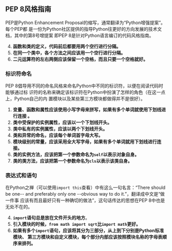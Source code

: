 ## PEP 8风格指南

PEP是Python Enhancement Proposal的缩写，通常翻译为“Python增强提案”。每个PEP都
是一份为Python社区提供的指导Python往更好的方向发展的技术文档，其中的第8号增提案
即PEP 8是针对Python语言编订的代码风格指南。

4. **函数和类的定义，代码前后都要用两个空行进行分隔。**
5. **在同一个类中，各个方法之间应该用一个空行进行分隔。**
6. **二元运算符的左右两侧应该保留一个空格，而且只要一个空格就好。**

### 标识符命名

PEP 8倡导用不同的命名风格来命名Python中不同的标识符，以便在阅读代码时能够通过标
识符的名称来确定该标识符在Python中扮演了怎样的角色（在这一点上，Python自己的内
置模块以及某些第三方模块都做得并不是很好）。

1. **变量、函数和属性应该使用小写字母来拼写，如果有多个单词就使用下划线进行连接
   。**
2. **类中受保护的实例属性，应该以一个下划线开头。**
3. **类中私有的实例属性，应该以两个下划线开头。**
4. **类和异常的命名，应该每个单词首字母大写。**
5. **模块级别的常量，应该采用全大写字母，如果有多个单词就用下划线进行连接。**
6. **类的实例方法，应该把第一个参数命名为`self`以表示对象自身。**
7. **类的类方法，应该把第一个参数命名为`cls`以表示该类自身。**

### 表达式和语句

在Python之禅（可以使用`import this`查看）中有这么一句名言：“There should be
one-- and preferably only one --obvious way to do it.”，翻译成中文是“做一件事
应该有而且最好只有一种确切的做法”，这句话传达的思想在PEP 8中也是无处不在的。

4. **`import`语句总是放在文件开头的地方**。
5. **引入模块的时候，`from math import sqrt`比`import math`更好。**
6. **如果有多个`import`语句，应该将其分为三部分，从上到下分别是Python标准模块、
   第三方模块和自定义模块，每个部分内部应该按照模块名称的字母表顺序来排列。**

